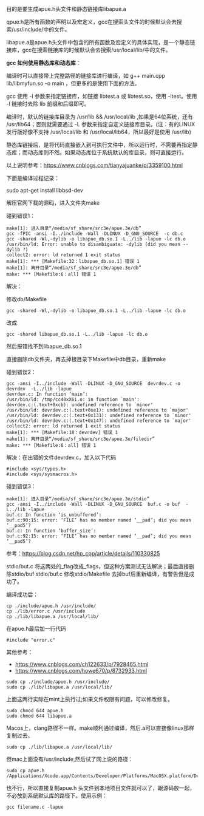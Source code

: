 目的是要生成apue.h头文件和静态链接库libapue.a

qpue.h是所有函数的声明以及宏定义，gcc在搜索头文件的时候默认会去搜索/usr/include/中的文件。

libapue.a是apue.h头文件中包含的所有函数及宏定义的具体实现，是一个静态链接库，gcc在搜索链接库的时候默认会去搜索/usr/local/lib/中的文件。

**gcc 如何使用静态库和动态库**：

编译时可以直接带上完整路径的链接库进行编译，如 g++ main.cpp lib/libmyfun.so -o main ，但更多的是使用下面的方法。

gcc 使用 -l 参数来指定链接库，如链接 libtest.a 或 libtest.so，使用 -ltest。使用 -l 链接时去除 lib 前缀和后缀即可。

编译时，默认的链接库目录为 /usr/lib && /usr/local/lib ,如果是64位系统，还有 /usr/lib64；否则就需要通过 -L 参数来指定自定义链接库目录。(注：有的LINUX发行版好像不支持 /usr/local/lib 和 /usr/local/lib64，所以最好是使用 /usr/lib)

静态库链接后，是将代码直接嵌入到可执行文件中，所以运行时，不需要再指定静态库；而动态库则不然。如果动态库位于系统默认的库目录，则可直接运行。

以上说明参考：https://www.cnblogs.com/tianyajuanke/p/3359100.html

下面是编译过程记录：

sudo apt-get install libbsd-dev

解压官网下载的源码，进入文件夹make 

碰到错误1：

```
make[1]: 进入目录“/media/sf_share/src3e/apue.3e/db”
gcc -fPIC -ansi -I../include -Wall -DLINUX -D_GNU_SOURCE  -c db.c
gcc -shared -Wl,-dylib -o libapue_db.so.1 -L../lib -lapue -lc db.o
/usr/bin/ld: Error: unable to disambiguate: -dylib (did you mean --dylib ?)
collect2: error: ld returned 1 exit status
make[1]: *** [Makefile:32：libapue_db.so.1] 错误 1
make[1]: 离开目录“/media/sf_share/src3e/apue.3e/db”
make: *** [Makefile:6：all] 错误 1
```

解决：

修改db/Makefile 
```
gcc -shared -Wl,-dylib -o libapue_db.so.1 -L../lib -lapue -lc db.o
```

改成

```
gcc -shared libapue_db.so.1 -L../lib -lapue -lc db.o
```

然后报错找不到libapue_db.so.1

直接删除db文件夹，再去掉根目录下Makefile中db目录，重新make

碰到错误2：

```
gcc -ansi -I../include -Wall -DLINUX -D_GNU_SOURCE  devrdev.c -o devrdev  -L../lib -lapue 
devrdev.c: In function ‘main’:
/usr/bin/ld: /tmp/cc40xX6i.o: in function `main':
devrdev.c:(.text+0xcb): undefined reference to `minor'
/usr/bin/ld: devrdev.c:(.text+0xe1): undefined reference to `major'
/usr/bin/ld: devrdev.c:(.text+0x131): undefined reference to `minor'
/usr/bin/ld: devrdev.c:(.text+0x147): undefined reference to `major'
collect2: error: ld returned 1 exit status
make[1]: *** [Makefile:18：devrdev] 错误 1
make[1]: 离开目录“/media/sf_share/src3e/apue.3e/filedir”
make: *** [Makefile:6：all] 错误 1
```

解决：在出错的文件devrdev.c，加入以下代码
```
#include <sys/types.h>
#include <sys/sysmacros.h>
```

碰到错误3：

```
make[1]: 进入目录“/media/sf_share/src3e/apue.3e/stdio”
gcc -ansi -I../include -Wall -DLINUX -D_GNU_SOURCE  buf.c -o buf  -L../lib -lapue 
buf.c: In function ‘is_unbuffered’:
buf.c:90:15: error: ‘FILE’ has no member named ‘__pad’; did you mean ‘__pad5’?
buf.c: In function ‘buffer_size’:
buf.c:92:15: error: ‘FILE’ has no member named ‘__pad’; did you mean ‘__pad5’?
```

参考：https://blog.csdn.net/hp_cpp/article/details/110330825

stdio/but.c 将这两处的_flag改成_flags，但这种方案测试无法解决；最后直接删除stdio/buf stdio/buf.c 修改stdio/Makefile 去掉buf后重新编译，有警告但是成功了。

编译成功后：
```
cp ./include/apue.h /usr/include/  
cp ./lib/error.c /usr/include
cp ./lib/libapue.a /usr/local/lib/
```

在apue.h最后加一行代码
```
#include "error.c"
```

其他参考：

- https://www.cnblogs.com/ch122633/p/7928465.html
- https://www.cnblogs.com/howe670/p/8732933.html

```
sudo cp ./include/apue.h /usr/include/
sudo cp ./lib/libapue.a /usr/local/lib/
```

上面这两行实际在mint上执行过;如果文件权限有问题，可以修改修复。
```
sudo chmod 644 apue.h
sudo chmod 644 libapue.a
```

Macos上，clang路径不一样。make顺利通过编译，然后.a可以直接像linux那样复制过去。
```
sudo cp ./lib/libapue.a /usr/local/lib/
```

但mac上面没有/usr/include,然后试了网上说的路径：
```
sudo cp apue.h /Applications/Xcode.app/Contents/Developer/Platforms/MacOSX.platform/Developer/SDKs/MacOSX.sdk/usr/include/
```

也不行，所以直接复制apue.h 头文件到本地项目文件就可以了，跟源码放一起，不必放到系统默认库的路径下。使用示例：

```
gcc filename.c -lapue
```